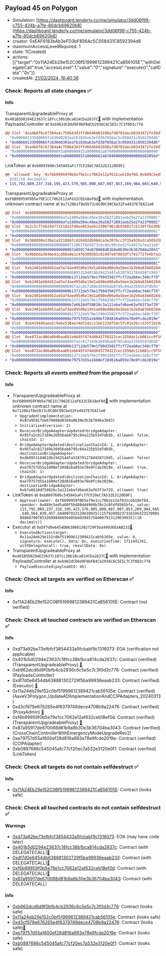 ## Payload 45 on Polygon

- Simulation: [https://dashboard.tenderly.co/me/simulator/3dd06f99-c755-424b-a7fe-80dcb69620b8](https://dashboard.tenderly.co/me/simulator/3dd06f99-c755-424b-a7fe-80dcb69620b8)
- creator: 0xEAF6183bAb3eFD3bF856Ac5C058431C8592394d6
- maximumAccessLevelRequired: 1
- state: 1(Created)
- actions: [{"target":"0x11A24Eb29e152C0Bf51999612389421CaB56105E","withDelegateCall":true,"accessLevel":1,"value":"0","signature":"execute()","callData":"0x"}]
- createdAt: [21/03/2024, 16:40:36](https://polygonscan.com/tx/0xcd825287c7cdf8d8d703ad541095fa889c65cdac211bd1c25f5db3e69ddfcb4e)

### Check: Reports all state changes :white_check_mark:

#### Info


TransparentUpgradeableProxy at `0x401B5D0294E23637c18fcc38b1Bca814CDa2637C`[:ghost:](https://github.com/bgd-labs/aave-address-book "GovernanceV3Polygon.PAYLOADS_CONTROLLER") with implementation PayloadsController at `0xb962dCD6d9F0bFB4Cb2936C6C5E5c7C3f0D3c778`
```diff
@@ Slot `0xa4b6f6c87384a4c75064343ffd6646b01b98a7d0701dec60343872fe39d78894` @@
- "0x00660133500065fc63040201eaf6183bab3efd3bf856ac5c058431c8592394d6"
+ "0x00660133500065fc63040301eaf6183bab3efd3bf856ac5c058431c8592394d6"
@@ Slot `0xa4b6f6c87384a4c75064343ffd6646b01b98a7d0701dec60343872fe39d78895` @@
- "0x000000000000000000093a80000001518000662a878400000000000000000000"
+ "0x000000000000000000093a80000001518000662a8784000000000000660285bd"
```

LinkToken at `0xb0897686c545045aFc77CF20eC7A532E3120E0F1`
```diff
@@ `allowed` key `0xf6b99959f0b5e79e1cc7062e12af632ceb18ef0d.0x849c5ed5a80f5b408dd4969b78c2c8fdf0565bfe` @@
- 0[0](18 decimals)
+ 115,792,089,237,316,195,423,570,985,008,687,907,853,269,984,665,640,564,039,457.584007913129639935[115792089237316195423570985008687907853269984665640564039457584007913129639935](18 decimals)
```

TransparentUpgradeableProxy at `0xF6B99959F0b5e79E1CC7062E12aF632CEb18eF0d`[:ghost:](https://github.com/bgd-labs/aave-address-book "GovernanceV3Polygon.CROSS_CHAIN_CONTROLLER") with implementation unknown contract name at `0x7120b1f8e5b73c0C0DC99C6e52Fe4937E7EA11e0`
```diff
@@ Slot `0x0000000000000000000000000000000000000000000000000000000000000071` @@
- "0x00000000000000000000dafa1989a504c48ee20a582f2891eeb25e2fa23f0001"
+ "0x00000000000000000000dafa1989a504c48ee20a582f2891eeb25e2fa23f0002"
@@ Slot `0x2c5cf7e6244771518a3fd9ee853ad412396f96cdb93001fcb130ffbe30bf6eb3` @@
- "0x0000000000000000000000000000000000000000000000000000000000000001"
+ "0x0000000000000000000000000000000000000000000000000000000000000000"
@@ Slot `0x360894a13ba1a3210667c828492db98dca3e2076cc3735a920a3ca505d382bbc` @@
- "0x0000000000000000000000007120b1f8e5b73c0c0dc99c6e52fe4937e7ea11e0"
+ "0x00000000000000000000000087a95917de670088d81b9a8b30e3b36704ba3043"
@@ Slot `0x9bbbda364be41cd88a0e1c4f0389503c02497e6f803df1f41772fe4bfa2e1446` @@
- "0x0000000000000000000000000000000000000000000000000000000000000004"
+ "0x0000000000000000000000000000000000000000000000000000000000000001"
@@ Slot `0xb2401e68d452ad3af4aed95d6e19d1a690ed00a9a5bee1b2b0a83b6028446a4f` @@
- "0x000000000000000000000000db8953194810b1942544fa528791278d458719d5"
+ "0x000000000000000000000000b13712de579e1f9943502ffcf72eab6ec348cf79"
@@ Slot `0xb2401e68d452ad3af4aed95d6e19d1a690ed00a9a5bee1b2b0a83b6028446a50` @@
- "0x00000000000000000000000095fa2c817169e26956ab8795c84a225b55d7db5b"
+ "0x000000000000000000000000b13712de579e1f9943502ffcf72eab6ec348cf79"
@@ Slot `0xb2401e68d452ad3af4aed95d6e19d1a690ed00a9a5bee1b2b0a83b6028446a55` @@
- "0x000000000000000000000000b13712de579e1f9943502ffcf72eab6ec348cf79"
+ "0x000000000000000000000000b7a6618df58626c3a122abafd6ee63af63f3ef29"
@@ Slot `0xb2401e68d452ad3af4aed95d6e19d1a690ed00a9a5bee1b2b0a83b6028446a56` @@
- "0x000000000000000000000000b13712de579e1f9943502ffcf72eab6ec348cf79"
+ "0x000000000000000000000000e79757d55a1600ef28d816a893e78e9fcde2019e"
@@ Slot `0xb4194d6aea2c9abe538ae34e5242c11b6123df54c5fc01e2bccd35f1b19a608b` @@
- "0x0000000000000000000000000000000000000000000000000000000000000000"
+ "0x0000000000000000000000000000000000000000000000000000000000000004"
@@ Slot `0xe872acd66a8bdbaa6b1eb645f474dd6437f0322cec1556dc1cb061cc9f56b1d2` @@
- "0x00000000000000000000000095fa2c817169e26956ab8795c84a225b55d7db5b"
+ "0x000000000000000000000000b13712de579e1f9943502ffcf72eab6ec348cf79"
@@ Slot `0xe872acd66a8bdbaa6b1eb645f474dd6437f0322cec1556dc1cb061cc9f56b1d5` @@
- "0x000000000000000000000000b13712de579e1f9943502ffcf72eab6ec348cf79"
+ "0x000000000000000000000000e79757d55a1600ef28d816a893e78e9fcde2019e"
```


### Check: Reports all events emitted from the proposal :white_check_mark:

#### Info

- TransparentUpgradeableProxy at `0xF6B99959F0b5e79E1CC7062E12aF632CEb18eF0d`[:ghost:](https://github.com/bgd-labs/aave-address-book "GovernanceV3Polygon.CROSS_CHAIN_CONTROLLER") with implementation unknown contract name at `0x7120b1f8e5b73c0C0DC99C6e52Fe4937E7EA11e0`
  - `Upgraded(implementation: 0x87a95917de670088d81b9a8b30e3b36704ba3043)`
  - `Initialized(version: 2)`
  - `ReceiverBridgeAdaptersUpdated(bridgeAdapter: 0x95fa2c817169e26956ab8795c84a225b55d7db5b, allowed: false, chainId: 1)`
  - `BridgeAdapterUpdated(destinationChainId: 1, bridgeAdapter: 0x95fa2c817169e26956ab8795c84a225b55d7db5b, destinationBridgeAdapter: 0xdb8953194810b1942544fa528791278d458719d5, allowed: false)`
  - `ReceiverBridgeAdaptersUpdated(bridgeAdapter: 0xe79757d55a1600ef28d816a893e78e9fcde2019e, allowed: true, chainId: 1)`
  - `BridgeAdapterUpdated(destinationChainId: 1, bridgeAdapter: 0xe79757d55a1600ef28d816a893e78e9fcde2019e, destinationBridgeAdapter: 0xb7a6618df58626c3a122abafd6ee63af63f3ef29, allowed: true)`
- LinkToken at `0xb0897686c545045aFc77CF20eC7A532E3120E0F1`
  - `Approval(owner: 0xf6b99959f0b5e79e1cc7062e12af632ceb18ef0d, spender: 0x849c5ed5a80f5b408dd4969b78c2c8fdf0565bfe, value: 115,792,089,237,316,195,423,570,985,008,687,907,853,269,984,665,640,564,039,457.584007913129639935[115792089237316195423570985008687907853269984665640564039457584007913129639935](18 decimals))`
- Executor at `0xDf7d0e6454DB638881302729F5ba99936EaAB233`[:ghost:](https://github.com/bgd-labs/aave-address-book "AaveV2Polygon.POOL_ADMIN, AaveV3Polygon.ACL_ADMIN, GovernanceV3Polygon.EXECUTOR_LVL_1")
  - `ExecutedAction(target: 0x11a24eb29e152c0bf51999612389421cab56105e, value: 0, signature: execute(), data: 0x, executionTime: 1711441341, withDelegatecall: true, resultData: 0x)`
- TransparentUpgradeableProxy at `0x401B5D0294E23637c18fcc38b1Bca814CDa2637C`[:ghost:](https://github.com/bgd-labs/aave-address-book "GovernanceV3Polygon.PAYLOADS_CONTROLLER") with implementation PayloadsController at `0xb962dCD6d9F0bFB4Cb2936C6C5E5c7C3f0D3c778`
  - `PayloadExecuted(payloadId: 45)`

### Check: Check all targets are verified on Etherscan :white_check_mark:

#### Info

- 0x11A24Eb29e152C0Bf51999612389421CaB56105E: Contract (not verified) 

### Check: Check all touched contracts are verified on Etherscan :white_check_mark:

#### Info

- 0xd73a92be73efbfcf3854433a5fcbabf9c1316073: EOA (verification not applicable)
- 0x401b5d0294e23637c18fcc38b1bca814cda2637c: Contract (verified) (TransparentUpgradeableProxy) [:ghost:](https://github.com/bgd-labs/aave-address-book "GovernanceV3Polygon.PAYLOADS_CONTROLLER")
- 0xb962dcd6d9f0bfb4cb2936c6c5e5c7c3f0d3c778: Contract (verified) (PayloadsController) 
- 0xdf7d0e6454db638881302729f5ba99936eaab233: Contract (verified) (Executor) [:ghost:](https://github.com/bgd-labs/aave-address-book "AaveV2Polygon.POOL_ADMIN, AaveV3Polygon.ACL_ADMIN, GovernanceV3Polygon.EXECUTOR_LVL_1")
- 0x11a24eb29e152c0bf51999612389421cab56105e: Contract (verified) (AaveV3Polygon_UpdateADIImplementationAndCCIPAdapters_20240313) 
- 0xd3cf979e676265e4f6379749dece4708b9a22476: Contract (verified) (ProxyAdmin) [:ghost:](https://github.com/bgd-labs/aave-address-book "MiscPolygon.PROXY_ADMIN")
- 0xf6b99959f0b5e79e1cc7062e12af632ceb18ef0d: Contract (verified) (TransparentUpgradeableProxy) [:ghost:](https://github.com/bgd-labs/aave-address-book "GovernanceV3Polygon.CROSS_CHAIN_CONTROLLER")
- 0x87a95917de670088d81b9a8b30e3b36704ba3043: Contract (verified) (CrossChainControllerWithEmergencyModeUpgradeRev2) 
- 0xe79757d55a1600ef28d816a893e78e9fcde2019e: Contract (verified) (CCIPAdapter) 
- 0xb0897686c545045afc77cf20ec7a532e3120e0f1: Contract (verified) (LinkToken) 

### Check: Check all targets do not contain selfdestruct :white_check_mark:

#### Info

- [0x11A24Eb29e152C0Bf51999612389421CaB56105E](https://polygonscan.com/address/0x11A24Eb29e152C0Bf51999612389421CaB56105E): Contract (looks safe)

### Check: Check all touched contracts do not contain selfdestruct :white_check_mark:

#### Warnings

- [0xd73a92be73efbfcf3854433a5fcbabf9c1316073](https://polygonscan.com/address/0xd73a92be73efbfcf3854433a5fcbabf9c1316073): EOA (may have code later)
- [0x401b5d0294e23637c18fcc38b1bca814cda2637c](https://polygonscan.com/address/0x401b5d0294e23637c18fcc38b1bca814cda2637c): Contract (with DELEGATECALL)[:ghost:](https://github.com/bgd-labs/aave-address-book "GovernanceV3Polygon.PAYLOADS_CONTROLLER")
- [0xdf7d0e6454db638881302729f5ba99936eaab233](https://polygonscan.com/address/0xdf7d0e6454db638881302729f5ba99936eaab233): Contract (with DELEGATECALL)[:ghost:](https://github.com/bgd-labs/aave-address-book "AaveV2Polygon.POOL_ADMIN, AaveV3Polygon.ACL_ADMIN, GovernanceV3Polygon.EXECUTOR_LVL_1")
- [0xf6b99959f0b5e79e1cc7062e12af632ceb18ef0d](https://polygonscan.com/address/0xf6b99959f0b5e79e1cc7062e12af632ceb18ef0d): Contract (with DELEGATECALL)[:ghost:](https://github.com/bgd-labs/aave-address-book "GovernanceV3Polygon.CROSS_CHAIN_CONTROLLER")
- [0x87a95917de670088d81b9a8b30e3b36704ba3043](https://polygonscan.com/address/0x87a95917de670088d81b9a8b30e3b36704ba3043): Contract (with DELEGATECALL)

#### Info

- [0xb962dcd6d9f0bfb4cb2936c6c5e5c7c3f0d3c778](https://polygonscan.com/address/0xb962dcd6d9f0bfb4cb2936c6c5e5c7c3f0d3c778): Contract (looks safe)
- [0x11a24eb29e152c0bf51999612389421cab56105e](https://polygonscan.com/address/0x11a24eb29e152c0bf51999612389421cab56105e): Contract (looks safe)
- [0xd3cf979e676265e4f6379749dece4708b9a22476](https://polygonscan.com/address/0xd3cf979e676265e4f6379749dece4708b9a22476): Contract (looks safe)[:ghost:](https://github.com/bgd-labs/aave-address-book "MiscPolygon.PROXY_ADMIN")
- [0xe79757d55a1600ef28d816a893e78e9fcde2019e](https://polygonscan.com/address/0xe79757d55a1600ef28d816a893e78e9fcde2019e): Contract (looks safe)
- [0xb0897686c545045afc77cf20ec7a532e3120e0f1](https://polygonscan.com/address/0xb0897686c545045afc77cf20ec7a532e3120e0f1): Contract (looks safe)

